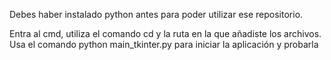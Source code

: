 Debes haber instalado python antes para poder utilizar ese repositorio.

Entra al cmd, utiliza el comando cd y la ruta en la que añadiste los archivos. Usa el comando python main_tkinter.py para iniciar la aplicación y probarla
